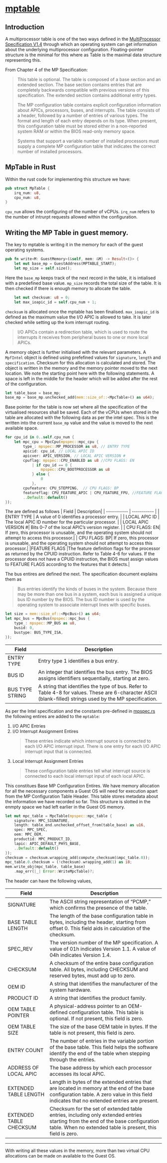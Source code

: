 # [mptable](mptable.rs)

## Introduction 

A multiprocessor table is one of the two ways defined in the [MultiProcessor Specification V1.4](https://pdos.csail.mit.edu/6.828/2008/readings/ia32/MPspec.pdf) through which an operating system can get information about the underlying multiprocessor configuration. Floating-pointer structure is the minimal for this where as Table is the maximal data structure representing this. 

From Chapter 4 of the MP Specification: 
> This table is optional. The table is composed of a base section and an extended section. The base section contains entries that are completely backwards compatible with previous versions of this specification. The extended section contains additional entry types. 
> 
> The MP configuration table contains explicit configuration information about APICs, processors, buses, and interrupts. The table consists of a header, followed by a number of entries of various types. The format and length of each entry depends on its type. When present, this configuration table must be stored either in a non-reported system RAM or within the BIOS read-only memory space.
>
> Systems that support a variable number of installed processors must supply a complete MP configuration table that indicates the correct number of installed processors. 
>

## MpTable in Rust
Within the rust code for implementing this structure we have: 
```rust
pub struct MpTable {
    irq_num: u8,
    cpu_num: u8,
}
```
`cpu_num` allows the configuring of the number of vCPUs. `irq_num` refers to the number of intrurpt requests allowed within the configuration.


## Writing the MP Table in guest memory.
The key to mptable is writing it in the memory for each of the guest operating systems. 

```rust
pub fn write<M: GuestMemory>(&self, mem: &M) -> Result<()> {
    let mut base_mp = GuestAddress(MPTABLE_START);
    let mp_size = self.size();
```
Here the `base_mp` keeps track of the next record in the table, it is intialised with a predefined base value. `mp_size` records the total size of the table.  It is then checked if there is enough memory to allocate the table. 

```rust
    let mut checksum: u8 = 0;
    let max_ioapic_id = self.cpu_num + 1;
```

`checksum` is allocated once the mptable has been finalised. `max_ioapic_id` is defined as the maximum value the I/O APIC is allowed to take. It is later checked while setting up the kvm interrupt routing. 

> I/O APICs contain a redirection table, which is used to route the interrupts it receives from peripheral buses to one or more local APICs. 

A memory object is further initialised with the relevant parameters. A `MpfIntel` object is defined using prefefined values for `signature`, `length` and `specification`. Checksum for this allocation is calculated and stored. The object is written in the memory and the memory pointer moved to the next location. We note the starting point here with the following statements. A space is left in the middle for the header which will be added after the rest of the configuration.

```rust
let table_base = base_mp;
base_mp = base_mp.unchecked_add(mem::size_of::<MpcTable>() as u64);
```

Base pointer for the table is now set where all the specification of the virtualised resources shall be saved. Each of the vCPUs when stored in the table are allocated with the following data as per the intel spec. This is the written into the current `base_mp` value and the value is moved to the next available space.
```rust
for cpu_id in 0..self.cpu_num {
    let mpc_cpu = MpcCpu(mpspec::mpc_cpu {
        type_: mpspec::MP_PROCESSOR as u8, // ENTRY TYPE
        apicid: cpu_id, // LOCAL APIC ID
        apicver: APIC_VERSION, // LOCAL APIC VERSION #
        cpuflag: mpspec::CPU_ENABLED as u8 //CPU FLAGS: EN
            | if cpu_id == 0 {
                mpspec::CPU_BOOTPROCESSOR as u8
            } else {
                0
            },
        cpufeature: CPU_STEPPING,  // CPU FLAGS: BP
        featureflag: CPU_FEATURE_APIC | CPU_FEATURE_FPU, //FEATURE FLAGS 8
        ..Default::default()
});
```
The are defined as follows 
| Field | Description| 
| ----------- | ----------- |
| ENTRY TYPE | A value of 0 identifies a processor entry. |
| LOCAL APIC ID | The local APIC ID number for the particular processor. | 
| LOCAL APIC VERSION #| Bits 0–7 of the local APIC’s version register. |
| CPU FLAGS: EN| If zero, this processor is unusable, and the operating system should not attempt to access this processor.|
| CPU FLAGS: BP| If zero, this processor is unusable, and the operating system should not attempt to access this processor.|
|FEATURE FLAGS  |The feature definition flags for the processor as returned by the CPUID instruction. Refer to Table 4-6 for values. If the processor does not have a CPUID instruction, the BIOS must assign values to FEATURE FLAGS according to the features that it detects.|

The bus entires are defined the next. The specification document explains them as 
> Bus entries identify the kinds of buses in the system. Because there may be more than one bus in a system, each bus is assigned a unique bus ID number by the BIOS. The bus ID number is used by the operating system to associate interrupt lines with specific buses.

```rust 
let size = mem::size_of::<MpcBus>() as u64;
let mpc_bus = MpcBus(mpspec::mpc_bus {
    type_: mpspec::MP_BUS as u8,
    busid: 0,
    bustype: BUS_TYPE_ISA,
});
``` 

| Field | Description| 
| ----------- | ----------- |
| ENTRY TYPE |Entry type 1 identifies a bus entry. |
| BUS ID | An integer that identifies the bus entry. The BIOS assigns identifiers sequentially, starting at zero.| 
| BUS TYPE STRING| A string that identifies the type of bus. Refer to Table 4-8 for values. These are 6-character ASCII (blank-filled) strings used by the MP specification.|

As per the Intel specification and the constants pre-defined in [mpspec.rs](mpspec.rs) the following entires are added to the `mptable`: 
1. I/O APIC Entries
2. I/O Interrupt Assignment Entires 
    > These entries indicate which interrupt source is connected to each I/O APIC interrupt input. There is one entry for each I/O APIC interrupt input that is connected.
3. Local Interrupt Assignment Entries
    > These configuration table entries tell what interrupt source is connected to each local interrupt input of each local APIC.


This constitues Base MP Configuration Entires. We have memory allocation for all the necessary components a Guest OS will need for execution apart from the MP Configuration Table Header. This table stores metadata about the information we have recorded so far. This structure is slotted in the enmpty space we had left earlier in the Guest OS memory. 

```rust 
let mut mpc_table = MpcTable(mpspec::mpc_table {
    signature: MPC_SIGNATURE,
    length: table_end.unchecked_offset_from(table_base) as u16,
    spec: MPC_SPEC,
    oem: MPC_OEM,
    productid: MPC_PRODUCT_ID,
    lapic: APIC_DEFAULT_PHYS_BASE,
    ..Default::default()
});
checksum = checksum.wrapping_add(compute_checksum(&mpc_table.0));
mpc_table.0.checksum = (!checksum).wrapping_add(1) as i8;
mem.write_obj(mpc_table, table_base)
    .map_err(|_| Error::WriteMpcTable)?;
```
The header can have the following values, 

| Field | Description | 
| --- | --- | 
| SIGNATURE| The ASCII string representation of “PCMP,” which confirms the presence of the table.| 
| BASE TABLE LENGTH |The length of the base configuration table in bytes, including the header, starting from offset 0. This field aids in calculation of the checksum. | 
| SPEC_REV | The version number of the MP specification. A value of 01h indicates Version 1.1. A value of 04h indicates Version 1.4.|
| CHECKSUM | A checksum of the entire base configuration table. All bytes, including CHECKSUM and reserved bytes, must add up to zero.|
| OEM ID | A string that identifies the manufacturer of the system hardware.| 
| PRODUCT ID| A string that identifies the product family. |
| OEM TABLE POINTER| A physical-address pointer to an OEM-defined configuration table. This table is optional. If not present, this field is zero. | 
| OEM TABLE SIZE | The size of the base OEM table in bytes. If the table is not present, this field is zero. |
| ENTRY COUNT| The number of entries in the variable portion of the base table. This field helps the software identify the end of the table when stepping through the entries. | 
| ADDRESS OF LOCAL APIC| The base address by which each processor accesses its local APIC. | 
| EXTENDED TABLE LENGTH| Length in bytes of the extended entries that are located in memory at the end of the base configuration table. A zero value in this field indicates that no extended entries are present. | 
| EXTENDED TABLE CHECKSUM| Checksum for the set of extended table entries, including only extended entries starting from the end of the base configuration table. When no extended table is present, this field is zero.| 

--- 

With writing all these values in the memory, more than two virtual CPU allocations can be made on available to the Guest OS. 